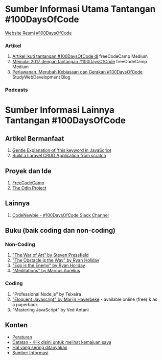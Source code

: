 # Sumber Informasi Utama Tantangan #100DaysOfCode

[Website Resmi #100DaysOfCode](http://100daysofcode.com/)

### Artikel
1. [Artikel Ikuti tantangan #100DaysOfCode di](https://medium.freecodecamp.com/join-the-100daysofcode-556ddb4579e4) freeCodeCamp Medium
2. [Memulai 2017 dengan tantangan #100DaysOfCode](https://medium.freecodecamp.com/start-2017-with-the-100daysofcode-improved-and-updated-18ce604b237b) freeCodeCamp Medium 
3. [Perlawanan, Merubah Kebiasaan dan Gerakan #100DaysOfCode](https://studywebdevelopment.com/100-days-of-code.html) StudyWebDevelopment Blog

### Podcasts

# Sumber Informasi Lainnya Tantangan #100DaysOfCode

## Artikel Bermanfaat
1. [Gentle Explanation of 'this keyword in JavaScript](http://rainsoft.io/gentle-explanation-of-this-in-javascript/)
2. [Build a Laravel CRUD Application from scratch](https://www.codewall.co.uk/laravel-crud-demo-with-resource-controller-tutorial/)

## Proyek dan Ide 
1. [FreeCodeCamp](https://www.freecodecamp.com)
2. [The Odin Project](http://www.theodinproject.com/)

## Lainnya
1. [CodeNewbie - #100DaysOfCode Slack Channel](https://codenewbie.typeform.com/to/uwsWlZ)

## Buku (baik coding dan non-coding)

### Non-Coding
1. ["The War of Art" by Steven Pressfield](http://www.goodreads.com/book/show/1319.The_War_of_Art)
2. ["The Obstacle is the Way" by Ryan Holiday](http://www.goodreads.com/book/show/18668059-the-obstacle-is-the-way?ac=1&from_search=true)
3. ["Ego is the Enemy" by Ryan Holiday](http://www.goodreads.com/book/show/27036528-ego-is-the-enemy?from_search=true&search_version=service)
4. ["Meditations" by Marcus Aurelius](https://www.goodreads.com/book/show/662925.Meditations)

### Coding
1. "Professional Node.js" by Teixeira
2. ["Eloquent Javascript" by Marijn Haverbeke](http://eloquentjavascript.net/) - available online (free) & as a paperback
3. "Mastering JavaScript" by Ved Antani

## Konten
* [Peraturan](rules.md)
* [Catatan - Klik disini untuk melihat kemajuan saya](log.md)
* [Hal yang sering ditanyakan](FAQ.md)
* [Sumber Informasi](resources.md)
